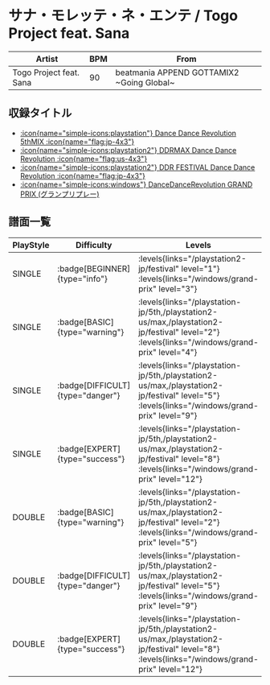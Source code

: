 # サナ・モレッテ・ネ・エンテ / Togo Project feat. Sana

|Artist|BPM|From|
|------|---|----|
|Togo Project feat. Sana|90|beatmania APPEND GOTTAMIX2 ~Going Global~|

## 収録タイトル

- [:icon{name="simple-icons:playstation"} Dance Dance Revolution 5thMIX :icon{name="flag:jp-4x3"}](/playstation-jp/5th)
- [:icon{name="simple-icons:playstation2"} DDRMAX Dance Dance Revolution :icon{name="flag:us-4x3"}](/playstation2-us/max)
- [:icon{name="simple-icons:playstation2"} DDR FESTIVAL Dance Dance Revolution :icon{name="flag:jp-4x3"}](/playstation2-jp/festival)
- [:icon{name="simple-icons:windows"} DanceDanceRevolution GRAND PRIX (グランプリプレー)](/windows/grand-prix)

## 譜面一覧

|PlayStyle|Difficulty|Levels|Notes|Movie|
|---------|----------|------|-----|-----|
|SINGLE| :badge[BEGINNER]{type="info"}| :levels{links="/playstation2-jp/festival" level="1"} :levels{links="/windows/grand-prix" level="3"}|73/0||
|SINGLE| :badge[BASIC]{type="warning"}| :levels{links="/playstation-jp/5th,/playstation2-us/max,/playstation2-jp/festival" level="2"} :levels{links="/windows/grand-prix" level="4"}|128/0||
|SINGLE| :badge[DIFFICULT]{type="danger"}| :levels{links="/playstation-jp/5th,/playstation2-us/max,/playstation2-jp/festival" level="5"} :levels{links="/windows/grand-prix" level="9"}|190/0||
|SINGLE| :badge[EXPERT]{type="success"}| :levels{links="/playstation-jp/5th,/playstation2-us/max,/playstation2-jp/festival" level="8"} :levels{links="/windows/grand-prix" level="12"}|294/0||
|DOUBLE| :badge[BASIC]{type="warning"}| :levels{links="/playstation-jp/5th,/playstation2-us/max,/playstation2-jp/festival" level="2"} :levels{links="/windows/grand-prix" level="5"}|128/0||
|DOUBLE| :badge[DIFFICULT]{type="danger"}| :levels{links="/playstation-jp/5th,/playstation2-us/max,/playstation2-jp/festival" level="5"} :levels{links="/windows/grand-prix" level="9"}|225/0||
|DOUBLE| :badge[EXPERT]{type="success"}| :levels{links="/playstation-jp/5th,/playstation2-us/max,/playstation2-jp/festival" level="8"} :levels{links="/windows/grand-prix" level="12"}|269/0||
